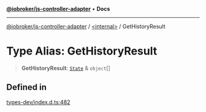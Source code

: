 [**@iobroker/js-controller-adapter**](../../README.md) • **Docs**

***

[@iobroker/js-controller-adapter](../../globals.md) / [\<internal\>](../README.md) / GetHistoryResult

# Type Alias: GetHistoryResult

> **GetHistoryResult**: [`State`](../interfaces/State.md) & `object`[]

## Defined in

[types-dev/index.d.ts:482](https://github.com/ioBroker/ioBroker.js-controller/blob/8ad7f66ced81c171aa99d76496fa607acde05189/packages/types-dev/index.d.ts#L482)
